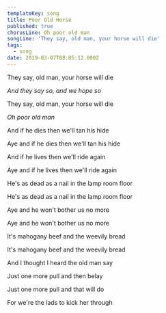 ```yaml
---
templateKey: song
title: Poor Old Horse
published: true
chorusLine: Oh poor old man
songLine: 'They say, old man, your horse will die'
tags:
  - song
date: 2019-03-07T08:05:12.000Z
---
```

They say, old man, your horse will die

_And they say so, and we hope so_

They say, old man, your horse will die

_Oh poor old man_

And if he dies then we'll tan his hide

Aye and if he dies then we'll tan his hide

And if he lives then we'll ride again

Aye and if he lives then we'll ride again

He's as dead as a nail in the lamp room floor

He's as dead as a nail in the lamp room floor

Aye and he won't bother us no more

Aye and he won't bother us no more

It's mahogany beef and the weevily bread

It's mahogany beef and the weevily bread

And I thought I heard the old man say

Just one more pull and then belay

Just one more pull and that will do

For we're the lads to kick her through
